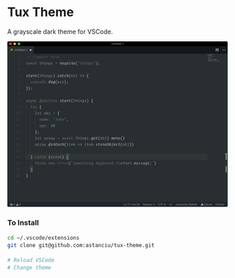 # Tux Theme

A grayscale dark theme for VSCode.

![Tux Dark](https://github.com/astanciu/tux-theme/raw/master/images/screenshot.png)


### To Install
```bash
cd ~/.vscode/extensions
git clone git@github.com:astanciu/tux-theme.git

# Reload VSCode
# Change theme
```
